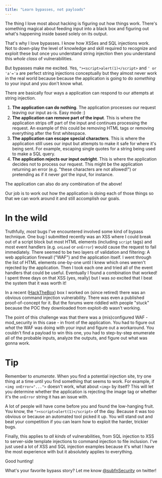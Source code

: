 ```yaml
---
title: "Learn bypasses, not payloads"
---
```

The thing I love most about hacking is figuring out how things work. There's something magical about feeding input into a black box and figuring out what's happening inside based solely on its output.

That's why I love bypasses. I know how XSSes and SQL injections work. Not to down-play the level of knowledge and skill required to recognize and exploit these but once you understand string injection then you understand this *whole class* of vulnerabilities.

But bypasses make me excited. Yes, `"><script>alert(1)</script>` and `' or 'a'='a` are perfect string injections conceptually but they almost never work in the real world because because the application is going to do *something* to your input and you don't know what.

There are basically four ways a application can respond to our attempts at string injection.

1. **The application can do nothing**. The application processes our request leaving our input as-is. Easy mode :)
1. **The application can remove part of the input**. This is where the application strips off part of the input and continues processing the request. An example of this could be removing HTML tags or removing everything after the first whitespace.
1. **The application can escape special characters**. This is where the application still uses our input but attempts to make it safe for where it's being sent. For example, escaping single quotes for a string being used to make a SQL query.
1. **The application rejects our input outright**. This is where the application decides not to process our request. This might be the application returning an error (e.g. "these characters are not allowed!") or pretending as if it never _got_ the input, for instance.

The application can also do any combination of the above!

Our job is to work out how the application is doing each of those things so that we can work around it and still accomplish our goals.

# In the wild
Truthfully, *most* bugs I've encountered involved some kind of bypass technique. One bug I submitted recently was an XSS where I could break out of a script block but most HTML elements (including `script` tags) and most event handlers (e.g. `onLoad` or `onError`) would cause the request to fail immediately. There seemed to be two layers of validation and filtering: A web application firewall ("WAF") and the application itself. I went through the list of HTML elements one-by-one until I knew which ones weren't rejected by the application. Then I took each one and tried all of the event handlers that could be useful. Eventually I found a combination that worked! I spent three days on that XSS (yes, really) but I was *so* excited that I beat the system that it was worth it!

In a recent ([HackTheBox](hackthebox.eu/)) box I worked on (since retired) there was an obvious command injection vulnerability. There was even a published proof-of-concept for it. But the forums were riddled with people "stuck" because the POC they downloaded from exploit-db wasn't working.

The point of this challenge was that there was a (mis)configured WAF - mod_security in this case - in front of the application. You had to figure out *what* the WAF was doing with your input and figure out a workaround. You couldn't find a payload to win this one, you had to step-by-step enumerate all of the probable inputs, analyze the outputs, and figure out what was gonna work.

# Tip
Remember to *enumerate*. When you find a potential injection site, try one thing at a time until you find something that seems to work. For example, if `<img onError="...">` doesn't work, what about `<img>` by itself? This will let you determine whether the application is rejecting the image tag or whether it's the `onError` string it has an issue with.

A lot of people will have come before you and found the low-hanging fruit. You know, the `"><script>alert(1)</script>` of the day. Because it was too obvious or because an automated tool picked it up. You will stand out and beat your competition if you can learn how to exploit the harder, trickier bugs.

Finally, this applies to *all kinds* of vulnerabilities, from SQL injection to XSS to server-side template injections to command injection to file inclusion. I've just used a lot of XSS and SQL injection examples because it's what I have the most experience with but it absolutely applies to everything.

Good hunting!

What's your favorite bypass story? Let me know [@subfnSecurity](https://twitter.com/subfnSecurity) on twitter!